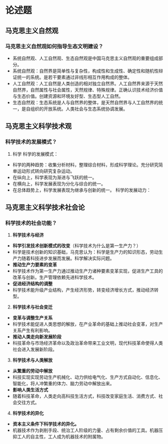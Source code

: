 # 论述题
## 马克思主义自然观
### 马克思主义自然观如何指导生态文明建设？
* 系统自然观、人工自然观、生态自然观是中国马克思主义自然观的重要组成部分。
* 系统自然观：自然界是简单性与复杂性，构成性和生成性、确定性和随机性辩证统一的系统。是若干要素通过非线形相互作用构成的整体。
* 人工自然观：人工自然是人类创造的相对独立自然界。人工自然界来源于天然自然界，自然属性与社会属性，天然规律、特殊规律。正确认识技术经济价值与生态价值。创建资源和环境友好型、生态型人工自然。
* 生态自然观：生态系统是人与自然界的整体，是天然自然界与人工自然界的统一，是自组织的开放系统。人类社会与生态系统协调发展。
## 马克思主义科学技术观
### 科学技术的发展模式？
1. 科学
科学的发展模式：
* 科学的两种趋势：收集分析材料，整理综合材料，形成科学理论。充分研究简单运动形式转向研究复杂运动。
* 在纵向上，科学表现为渐进与飞跃的统一。
* 在横向上，科学发展表现为分化与综合的统一。
* 在总体趋势上，科学发展表现为继承与创新的统一。
科学的发展动力：

## 马克思主义科学技术社会论
### 科学技术的社会功能？
1.  **科学技术与经济**
* **科学引发技术创新模式的改变**（科学技术为什么是第一生产力？）
* 科学是技术创新的知识基础，马克思认为：科学是生产力的知识形态，劳动生产力随着科技进步发展而发展。科学解决实际问题。
* **推动生产力要素的变革**
* 科学技术作为第一生产力通过推动生产力诸种要素变革实现，促进生产工具的改革与创新。生产管理依赖先进科学技术。
* **促进经济结构的调整**
* 科学技术能升级产业结构，产生经济形势，转变经济增长方式，推动经济转型。
2.  **科学技术与社会变迁**
* **变革与调整生产关系**
* 科学技术能促进人类思想的解放，在产业革命的基础上推动社会变革，对生产关系产生有利影响。
* **推动人类走向新发展阶段**
* 科技革命与市场经济革命以及政治革命带来工业文明，现代科技革命使得人类社会进入发展新阶段。
3. **科学技术与人类解放**
* **从繁重的劳动中解放**
* 科技实现实现劳动生产机械化、动力供给电气化、生产方式自动化、信息化、智能化，将人冲繁重的体力、脑力劳动中解放出来。
* **影响人类生活方式**
* 随着科技革命，人类走向高科技生活方式，科技改变家庭生活、消费方式、社会交往方式。
4.  **科学技术的异化**
* **资本主义条件下科学技术的异化。**
* 机器技术作为剥削手段、统治工人阶级的力量、占有剩余价值的工具。机器压抑工人的自主性，工人成为机器技术的附属物。



